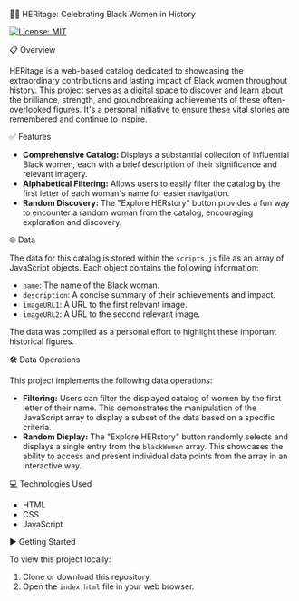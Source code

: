 🤝🏾 HERitage: Celebrating Black Women in History

[![License: MIT](https://img.shields.io/badge/License-MIT-yellow.svg)](https://opensource.org/licenses/MIT)

📋 Overview

HERitage is a web-based catalog dedicated to showcasing the extraordinary contributions and lasting impact of Black women throughout history. This project serves as a digital space to discover and learn about the brilliance, strength, and groundbreaking achievements of these often-overlooked figures. It's a personal initiative to ensure these vital stories are remembered and continue to inspire.

✅ Features

* **Comprehensive Catalog:** Displays a substantial collection of influential Black women, each with a brief description of their significance and relevant imagery.
* **Alphabetical Filtering:** Allows users to easily filter the catalog by the first letter of each woman's name for easier navigation.
* **Random Discovery:** The "Explore HERstory" button provides a fun way to encounter a random woman from the catalog, encouraging exploration and discovery.

🌐 Data

The data for this catalog is stored within the `scripts.js` file as an array of JavaScript objects. Each object contains the following information:

* `name`: The name of the Black woman.
* `description`: A concise summary of their achievements and impact.
* `imageURL1`: A URL to the first relevant image.
* `imageURL2`: A URL to the second relevant image.

The data was compiled as a personal effort to highlight these important historical figures.

🛠️ Data Operations

This project implements the following data operations:

* **Filtering:** Users can filter the displayed catalog of women by the first letter of their name. This demonstrates the manipulation of the JavaScript array to display a subset of the data based on a specific criteria.
* **Random Display:** The "Explore HERstory" button randomly selects and displays a single entry from the `blackWomen` array. This showcases the ability to access and present individual data points from the array in an interactive way.

💻 Technologies Used

* HTML
* CSS
* JavaScript

▶️ Getting Started

To view this project locally:

1.  Clone or download this repository.
2.  Open the `index.html` file in your web browser.

